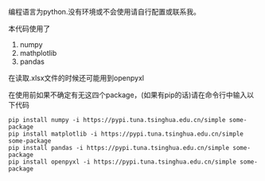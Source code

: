 编程语言为python.没有环境或不会使用请自行配置或联系我。

本代码使用了
1. numpy
2. mathplotlib
3. pandas

在读取.xlsx文件的时候还可能用到openpyxl

在使用前如果不确定有无这四个package，(如果有pip的话)请在命令行中输入以下代码

~~~
pip install numpy -i https://pypi.tuna.tsinghua.edu.cn/simple some-package
pip install matplotlib -i https://pypi.tuna.tsinghua.edu.cn/simple some-package
pip install pandas -i https://pypi.tuna.tsinghua.edu.cn/simple some-package
pip install openpyxl -i https://pypi.tuna.tsinghua.edu.cn/simple some-package
~~~
